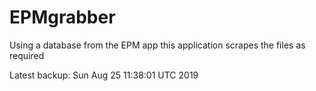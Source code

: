# EPMgrabber
Using a database from the EPM app this application scrapes the files as required


Latest backup: Sun Aug 25 11:38:01 UTC 2019
